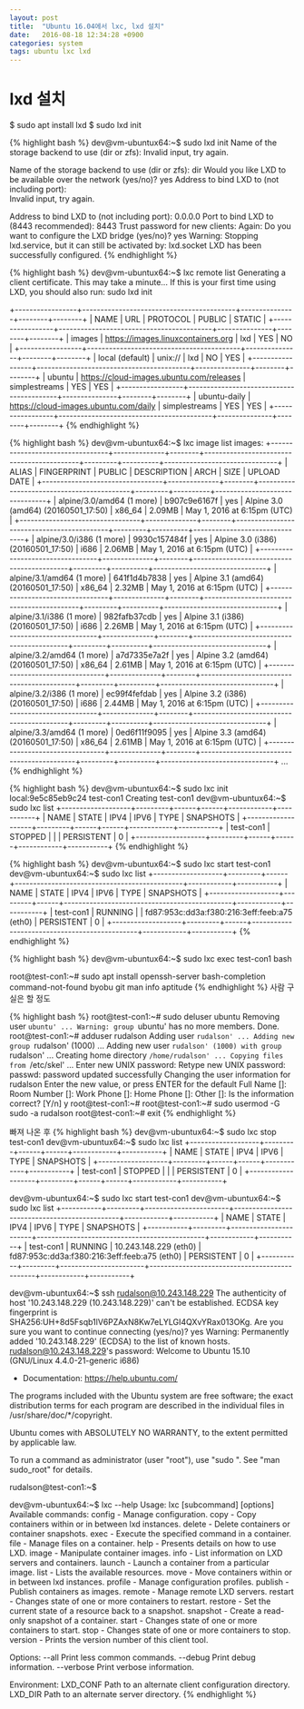 ```yaml
---
layout: post
title:  "Ubuntu 16.04에서 lxc, lxd 설치"
date:   2016-08-18 12:34:28 +0900
categories: system
tags: ubuntu lxc lxd
---
```


# lxd 설치
$ sudo apt install lxd
$ sudo lxd init

{% highlight bash %}
dev@vm-ubuntux64:~$ sudo lxd init
Name of the storage backend to use (dir or zfs): 
Invalid input, try again.

Name of the storage backend to use (dir or zfs): dir
Would you like LXD to be available over the network (yes/no)? yes
Address to bind LXD to (not including port):  
Invalid input, try again.

Address to bind LXD to (not including port): 0.0.0.0
Port to bind LXD to (8443 recommended): 8443
Trust password for new clients: 
Again: 
Do you want to configure the LXD bridge (yes/no)? yes
Warning: Stopping lxd.service, but it can still be activated by:
  lxd.socket
LXD has been successfully configured.
{% endhighlight %}

{% highlight bash %}
dev@vm-ubuntux64:~$ lxc remote list
Generating a client certificate. This may take a minute...
If this is your first time using LXD, you should also run: sudo lxd init

+-----------------+------------------------------------------+---------------+--------+--------+
|      NAME       |                   URL                    |   PROTOCOL    | PUBLIC | STATIC |
+-----------------+------------------------------------------+---------------+--------+--------+
| images          | https://images.linuxcontainers.org       | lxd           | YES    | NO     |
+-----------------+------------------------------------------+---------------+--------+--------+
| local (default) | unix://                                  | lxd           | NO     | YES    |
+-----------------+------------------------------------------+---------------+--------+--------+
| ubuntu          | https://cloud-images.ubuntu.com/releases | simplestreams | YES    | YES    |
+-----------------+------------------------------------------+---------------+--------+--------+
| ubuntu-daily    | https://cloud-images.ubuntu.com/daily    | simplestreams | YES    | YES    |
+-----------------+------------------------------------------+---------------+--------+--------+
{% endhighlight %}

{% highlight bash %}
dev@vm-ubuntux64:~$ lxc image list images:
+---------------------------------+--------------+--------+-------------------------------------------+---------+----------+-------------------------------+
|              ALIAS              | FINGERPRINT  | PUBLIC |                DESCRIPTION                |  ARCH   |   SIZE   |          UPLOAD DATE          |
+---------------------------------+--------------+--------+-------------------------------------------+---------+----------+-------------------------------+
| alpine/3.0/amd64 (1 more)       | b907c9e6167f | yes    | Alpine 3.0 (amd64) (20160501_17:50)       | x86_64  | 2.09MB   | May 1, 2016 at 6:15pm (UTC)   |
+---------------------------------+--------------+--------+-------------------------------------------+---------+----------+-------------------------------+
| alpine/3.0/i386 (1 more)        | 9930c157484f | yes    | Alpine 3.0 (i386) (20160501_17:50)        | i686    | 2.06MB   | May 1, 2016 at 6:15pm (UTC)   |
+---------------------------------+--------------+--------+-------------------------------------------+---------+----------+-------------------------------+
| alpine/3.1/amd64 (1 more)       | 641f1d4b7838 | yes    | Alpine 3.1 (amd64) (20160501_17:50)       | x86_64  | 2.32MB   | May 1, 2016 at 6:15pm (UTC)   |
+---------------------------------+--------------+--------+-------------------------------------------+---------+----------+-------------------------------+
| alpine/3.1/i386 (1 more)        | 982fafb37cdb | yes    | Alpine 3.1 (i386) (20160501_17:50)        | i686    | 2.26MB   | May 1, 2016 at 6:15pm (UTC)   |
+---------------------------------+--------------+--------+-------------------------------------------+---------+----------+-------------------------------+
| alpine/3.2/amd64 (1 more)       | a7d7335e7a2f | yes    | Alpine 3.2 (amd64) (20160501_17:50)       | x86_64  | 2.61MB   | May 1, 2016 at 6:15pm (UTC)   |
+---------------------------------+--------------+--------+-------------------------------------------+---------+----------+-------------------------------+
| alpine/3.2/i386 (1 more)        | ec99f4fefdab | yes    | Alpine 3.2 (i386) (20160501_17:50)        | i686    | 2.44MB   | May 1, 2016 at 6:15pm (UTC)   |
+---------------------------------+--------------+--------+-------------------------------------------+---------+----------+-------------------------------+
| alpine/3.3/amd64 (1 more)       | 0ed6f11f9095 | yes    | Alpine 3.3 (amd64) (20160501_17:50)       | x86_64  | 2.61MB   | May 1, 2016 at 6:15pm (UTC)   |
+---------------------------------+--------------+--------+-------------------------------------------+---------+----------+-------------------------------+
...
{% endhighlight %}

{% highlight bash %}
dev@vm-ubuntux64:~$ sudo lxc init local:9e5c85eb9c24 test-con1
Creating test-con1
dev@vm-ubuntux64:~$ sudo lxc list
+-------------------+---------+------+------+------------+-----------+
|       NAME        |  STATE  | IPV4 | IPV6 |    TYPE    | SNAPSHOTS |
+-------------------+---------+------+------+------------+-----------+
| test-con1         | STOPPED |      |      | PERSISTENT | 0         |
+-------------------+---------+------+------+------------+-----------+
{% endhighlight %}

{% highlight bash %}
dev@vm-ubuntux64:~$ sudo lxc start test-con1
dev@vm-ubuntux64:~$ sudo lxc list
+-------------------+---------+------+----------------------------------------------+------------+-----------+
|       NAME        |  STATE  | IPV4 |                     IPV6                     |    TYPE    | SNAPSHOTS |
+-------------------+---------+------+----------------------------------------------+------------+-----------+
| test-con1         | RUNNING |      | fd87:953c:dd3a:f380:216:3eff:feeb:a75 (eth0) | PERSISTENT | 0         |
+-------------------+---------+------+----------------------------------------------+------------+-----------+
{% endhighlight %}

{% highlight bash %}
dev@vm-ubuntux64:~$ sudo lxc exec test-con1 bash

root@test-con1:~# sudo apt install openssh-server bash-completion command-not-found byobu git man info aptitude
{% endhighlight %}
사람 구실은 할 정도

{% highlight bash %}
root@test-con1:~# sudo deluser ubuntu
Removing user `ubuntu' ...
Warning: group `ubuntu' has no more members.
Done.
root@test-con1:~# adduser rudalson
Adding user `rudalson' ...
Adding new group `rudalson' (1000) ...
Adding new user `rudalson' (1000) with group `rudalson' ...
Creating home directory `/home/rudalson' ...
Copying files from `/etc/skel' ...
Enter new UNIX password: 
Retype new UNIX password: 
passwd: password updated successfully
Changing the user information for rudalson
Enter the new value, or press ENTER for the default
	Full Name []: 
	Room Number []: 
	Work Phone []: 
	Home Phone []: 
	Other []: 
Is the information correct? [Y/n] y
root@test-con1:~# 
root@test-con1:~# sudo usermod -G sudo -a rudalson
root@test-con1:~# exit
{% endhighlight %}

빠져 나온 후
{% highlight bash %}
dev@vm-ubuntux64:~$ sudo lxc stop test-con1
dev@vm-ubuntux64:~$ sudo lxc list
+-------------------+---------+------+------+------------+-----------+
|       NAME        |  STATE  | IPV4 | IPV6 |    TYPE    | SNAPSHOTS |
+-------------------+---------+------+------+------------+-----------+
| test-con1         | STOPPED |      |      | PERSISTENT | 0         |
+-------------------+---------+------+------+------------+-----------+


dev@vm-ubuntux64:~$ sudo lxc start test-con1
dev@vm-ubuntux64:~$ sudo lxc list
+-----------+---------+-----------------------+----------------------------------------------+------------+-----------+
|   NAME    |  STATE  |         IPV4          |                     IPV6                     |    TYPE    | SNAPSHOTS |
+-----------+---------+-----------------------+----------------------------------------------+------------+-----------+
| test-con1 | RUNNING | 10.243.148.229 (eth0) | fd87:953c:dd3a:f380:216:3eff:feeb:a75 (eth0) | PERSISTENT | 0         |
+-----------+---------+-----------------------+----------------------------------------------+------------+-----------+


dev@vm-ubuntux64:~$ ssh rudalson@10.243.148.229
The authenticity of host '10.243.148.229 (10.243.148.229)' can't be established.
ECDSA key fingerprint is SHA256:UH+8d5Fsqb1lV6PZAxN8Kw7eLYLGI4QXvYRax013OKg.
Are you sure you want to continue connecting (yes/no)? yes
Warning: Permanently added '10.243.148.229' (ECDSA) to the list of known hosts.
rudalson@10.243.148.229's password: 
Welcome to Ubuntu 15.10 (GNU/Linux 4.4.0-21-generic i686)

 * Documentation:  https://help.ubuntu.com/

The programs included with the Ubuntu system are free software;
the exact distribution terms for each program are described in the
individual files in /usr/share/doc/*/copyright.

Ubuntu comes with ABSOLUTELY NO WARRANTY, to the extent permitted by
applicable law.

To run a command as administrator (user "root"), use "sudo <command>".
See "man sudo_root" for details.

rudalson@test-con1:~$

dev@vm-ubuntux64:~$ lxc --help
Usage: lxc [subcommand] [options]
Available commands:
	config     - Manage configuration.
	copy       - Copy containers within or in between lxd instances.
	delete     - Delete containers or container snapshots.
	exec       - Execute the specified command in a container.
	file       - Manage files on a container.
	help       - Presents details on how to use LXD.
	image      - Manipulate container images.
	info       - List information on LXD servers and containers.
	launch     - Launch a container from a particular image.
	list       - Lists the available resources.
	move       - Move containers within or in between lxd instances.
	profile    - Manage configuration profiles.
	publish    - Publish containers as images.
	remote     - Manage remote LXD servers.
	restart    - Changes state of one or more containers to restart.
	restore    - Set the current state of a resource back to a snapshot.
	snapshot   - Create a read-only snapshot of a container.
	start      - Changes state of one or more containers to start.
	stop       - Changes state of one or more containers to stop.
	version    - Prints the version number of this client tool.

Options:
  --all              Print less common commands.
  --debug            Print debug information.
  --verbose          Print verbose information.

Environment:
  LXD_CONF           Path to an alternate client configuration directory.
  LXD_DIR            Path to an alternate server directory.
{% endhighlight %}
